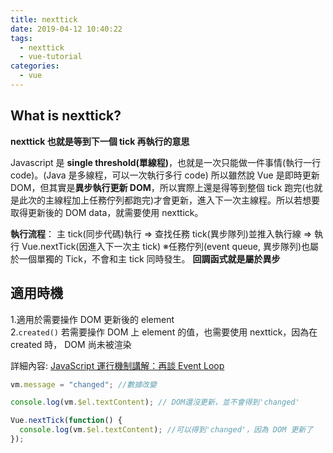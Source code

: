 ```yaml
---
title: nexttick
date: 2019-04-12 10:40:22
tags:
  - nexttick
  - vue-tutorial
categories:
  - vue
---
```


## What is nexttick?

**nexttick 也就是等到下一個 tick 再執行的意思**

Javascript 是 **single threshold(單線程)**，也就是一次只能做一件事情(執行一行 code)。(Java 是多線程，可以一次執行多行 code)
所以雖然說 Vue 是即時更新 DOM，但其實是**異步執行更新 DOM**，所以實際上還是得等到整個 tick 跑完(也就是此次的主線程加上任務佇列都跑完)才會更新，進入下一次主線程。所以若想要取得更新後的 DOM data，就需要使用 nexttick。

**執行流程**：
主 tick(同步代碼)執行 => 查找任務 tick(異步隊列)並推入執行線 => 執行 Vue.nextTick(因進入下一次主 tick)
※任務佇列(event queue, 異步隊列)也屬於一個單獨的 Tick，不會和主 tick 同時發生。 **回調函式就是屬於異步**

## 適用時機

1.適用於需要操作 DOM 更新後的 element  
2.`created()` 若需要操作 DOM 上 element 的值，也需要使用 nexttick，因為在 created 時， DOM 尚未被渲染

詳細內容: [JavaScript 運行機制講解：再談 Event Loop](http://www.ruanyifeng.com/blog/2014/10/event-loop.html)

```javascript
vm.message = "changed"; //數據改變

console.log(vm.$el.textContent); // DOM還沒更新，並不會得到'changed'

Vue.nextTick(function() {
  console.log(vm.$el.textContent); //可以得到'changed'，因為 DOM 更新了
});
```
